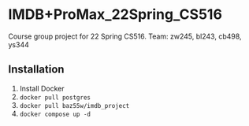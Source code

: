 # IMDB+ProMax_22Spring_CS516

Course group project for 22 Spring CS516. Team: zw245, bl243, cb498, ys344

## Installation
1. Install Docker
2. `docker pull postgres`
3. `docker pull baz55w/imdb_project`
4. `docker compose up -d`
